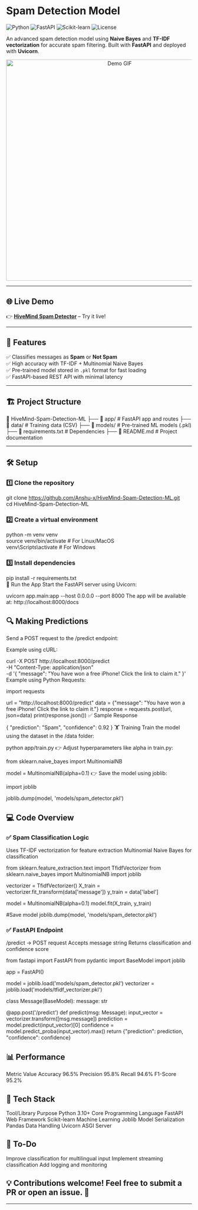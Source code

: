 # Spam Detection Model  
![Python](https://img.shields.io/badge/Python-3.10-blue) ![FastAPI](https://img.shields.io/badge/FastAPI-0.78.0-green) ![Scikit-learn](https://img.shields.io/badge/Scikit--learn-0.24.2-orange) ![License](https://img.shields.io/badge/License-MIT-green)  

An advanced spam detection model using **Naive Bayes** and **TF-IDF vectorization** for accurate spam filtering. Built with **FastAPI** and deployed with **Uvicorn**.  

<p align="center">
    <img src="https://user-images.githubusercontent.com/674621/71187836-6f41f580-227a-11ea-9498-ffb7bb9aa4d5.gif" alt="Demo GIF" width="600"/>
</p>  

---

## 🌐 **Live Demo**  
👉 [**HiveMind Spam Detector**](https://hivemind-spam-detection-ml.onrender.com) – Try it live!  

---

## 🚀 **Features**  
✅ Classifies messages as **Spam** or **Not Spam**  
✅ High accuracy with TF-IDF + Multinomial Naive Bayes  
✅ Pre-trained model stored in `.pkl` format for fast loading  
✅ FastAPI-based REST API with minimal latency  

---

## 🏗️ **Project Structure**  
📂 HiveMind-Spam-Detection-ML
├── 📁 app/ # FastAPI app and routes
├── 📁 data/ # Training data (CSV)
├── 📁 models/ # Pre-trained ML models (.pkl)
├── 📄 requirements.txt # Dependencies
├── 📄 README.md # Project documentation

---

## 🛠️ **Setup**  
### 1️⃣ **Clone the repository**  

git clone https://github.com/Anshu-x/HiveMind-Spam-Detection-ML.git  
cd HiveMind-Spam-Detection-ML  
### 2️⃣ Create a virtual environment

python -m venv venv  
source venv/bin/activate    # For Linux/MacOS  
venv\Scripts\activate       # For Windows  
### 3️⃣ Install dependencies

pip install -r requirements.txt  
🚦 Run the App
Start the FastAPI server using Uvicorn:


uvicorn app.main:app --host 0.0.0.0 --port 8000
The app will be available at: http://localhost:8000/docs

## 🔍 Making Predictions
Send a POST request to the /predict endpoint:

Example using cURL:

curl -X POST http://localhost:8000/predict \
-H "Content-Type: application/json" \
-d '{
  "message": "You have won a free iPhone! Click the link to claim it."
}'
Example using Python Requests:

import requests

url = "http://localhost:8000/predict"
data = {"message": "You have won a free iPhone! Click the link to claim it."}
response = requests.post(url, json=data)
print(response.json())
✅ Sample Response

{
  "prediction": "Spam",
  "confidence": 0.92
}
🏋️ Training
Train the model using the dataset in the /data folder:

python app/train.py
👉 Adjust hyperparameters like alpha in train.py:

from sklearn.naive_bayes import MultinomialNB

model = MultinomialNB(alpha=0.1)
👉 Save the model using joblib:

import joblib

joblib.dump(model, 'models/spam_detector.pkl')
## 💻 Code Overview
### ✅ Spam Classification Logic
Uses TF-IDF vectorization for feature extraction
Multinomial Naive Bayes for classification

from sklearn.feature_extraction.text import TfidfVectorizer
from sklearn.naive_bayes import MultinomialNB
import joblib

vectorizer = TfidfVectorizer()
X_train = vectorizer.fit_transform(data['message'])
y_train = data['label']

model = MultinomialNB(alpha=0.1)
model.fit(X_train, y_train)

#Save model
joblib.dump(model, 'models/spam_detector.pkl')
### ✅ FastAPI Endpoint
/predict → POST request
Accepts message string
Returns classification and confidence score

from fastapi import FastAPI
from pydantic import BaseModel
import joblib

app = FastAPI()

model = joblib.load('models/spam_detector.pkl')
vectorizer = joblib.load('models/tfidf_vectorizer.pkl')

class Message(BaseModel):
    message: str

@app.post('/predict')
def predict(msg: Message):
    input_vector = vectorizer.transform([msg.message])
    prediction = model.predict(input_vector)[0]
    confidence = model.predict_proba(input_vector).max()
    return {"prediction": prediction, "confidence": confidence}
## 📊 Performance
Metric	Value
Accuracy	96.5%
Precision	95.8%
Recall	94.6%
F1-Score	95.2%
## 🎯 Tech Stack
Tool/Library	Purpose
Python 3.10+	Core Programming Language
FastAPI	Web Framework
Scikit-learn	Machine Learning
Joblib	Model Serialization
Pandas	Data Handling
Uvicorn	ASGI Server
## 🚨 To-Do
 Improve classification for multilingual input
 Implement streaming classification
 Add logging and monitoring

## 💡 Contributions welcome! Feel free to submit a PR or open an issue. 👊

---
  
